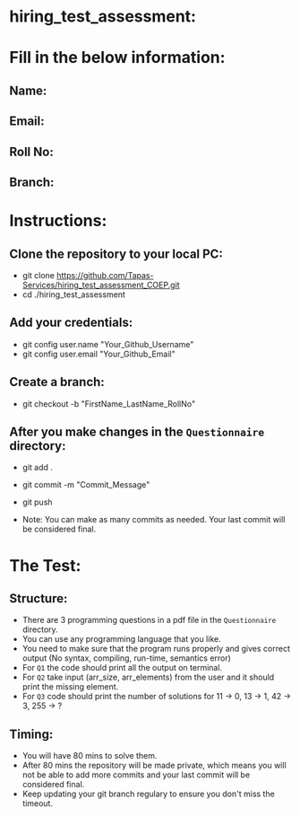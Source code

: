 # hiring_test_assessment:

# Fill in the below information:

  ## Name: 

  ## Email: 

  ## Roll No:

  ## Branch: 

# Instructions:

  ## Clone the repository to your local PC:
  - git clone https://github.com/Tapas-Services/hiring_test_assessment_COEP.git
  - cd ./hiring_test_assessment

  ## Add your credentials:

  - git config user.name "Your_Github_Username"
  - git config user.email "Your_Github_Email"

  ## Create a branch:

  - git checkout -b "FirstName_LastName_RollNo"

  ## After you make changes in the `Questionnaire` directory:

  - git add .
  - git commit -m "Commit_Message"
  - git push

  - Note: You can make as many commits as needed. Your last commit will be considered final.

# The Test:

  ## Structure:
  - There are 3 programming questions in a pdf file in the `Questionnaire` directory.
  - You can use any programming language that you like.
  - You need to make sure that the program runs properly and gives correct output (No syntax, compiling, run-time, semantics error)
  - For `Q1` the code should print all the output on terminal.
  - For `Q2` take input (arr_size, arr_elements) from the user and it should print the missing element.
  - For `Q3` code should print the number of solutions for 11 -> 0, 13 -> 1, 42 -> 3, 255 -> ?

  ## Timing:
  - You will have 80 mins to solve them.
  - After 80 mins the repository will be made private, which means you will not be able to add more commits and your last commit will be considered final.
  - Keep updating your git branch regulary to ensure you don't miss the timeout.

